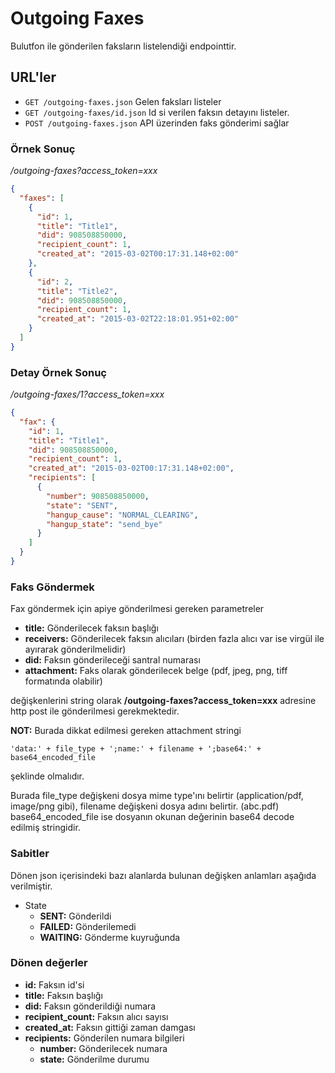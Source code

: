 # Outgoing Faxes

Bulutfon ile gönderilen faksların listelendiği endpointtir.

## URL'ler

* `GET /outgoing-faxes.json` Gelen faksları listeler
* `GET /outgoing-faxes/id.json` Id si verilen faksın detayını listeler.
* `POST /outgoing-faxes.json` API üzerinden faks gönderimi sağlar

### Örnek Sonuç

*/outgoing-faxes?access_token=xxx*

```json
{
  "faxes": [
    {
      "id": 1,
      "title": "Title1",
      "did": 908508850000,
      "recipient_count": 1,
      "created_at": "2015-03-02T00:17:31.148+02:00"
    },
    {
      "id": 2,
      "title": "Title2",
      "did": 908508850000,
      "recipient_count": 1,
      "created_at": "2015-03-02T22:18:01.951+02:00"
    }
  ]
}
```

### Detay Örnek Sonuç

*/outgoing-faxes/1?access_token=xxx*

```json
{
  "fax": {
    "id": 1,
    "title": "Title1",
    "did": 908508850000,
    "recipient_count": 1,
    "created_at": "2015-03-02T00:17:31.148+02:00",
    "recipients": [
      {
        "number": 908508850000,
        "state": "SENT",
        "hangup_cause": "NORMAL_CLEARING",
        "hangup_state": "send_bye"
      }
    ]
  }
}
```

### Faks Göndermek

Fax göndermek için apiye gönderilmesi gereken parametreler

* **title:** Gönderilecek faksın başlığı
* **receivers:** Gönderilecek faksın alıcıları (birden fazla alıcı var ise virgül ile ayırarak gönderilmelidir)
* **did:** Faksın gönderileceği santral numarası
* **attachment:** Faks olarak gönderilecek belge (pdf, jpeg, png, tiff formatında olabilir)

değişkenlerini string olarak **/outgoing-faxes?access_token=xxx** adresine http post ile gönderilmesi gerekmektedir.

**NOT:** Burada dikkat edilmesi gereken attachment stringi

`'data:' + file_type + ';name:' + filename + ';base64:' + base64_encoded_file`

şeklinde olmalıdır.

Burada file_type değişkeni dosya mime type'ını belirtir (application/pdf, image/png gibi),
filename değişkeni dosya adını belirtir. (abc.pdf)
base64_encoded_file ise dosyanın okunan değerinin base64 decode edilmiş stringidir.

### Sabitler

Dönen json içerisindeki bazı alanlarda bulunan değişken anlamları aşağıda verilmiştir.

* State
    * **SENT:** Gönderildi
    * **FAILED:** Gönderilemedi
    * **WAITING:** Gönderme kuyruğunda

### Dönen değerler

* **id:** Faksın id'si
* **title:** Faksın başlığı
* **did:** Faksın gönderildiği numara
* **recipient_count:** Faksın alıcı sayısı
* **created_at:** Faksın gittiği zaman damgası
* **recipients:** Gönderilen numara bilgileri
    * **number:** Gönderilecek numara
    * **state:** Gönderilme durumu
